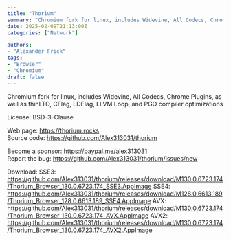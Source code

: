 ```yaml
---
title: "Thorium"
summary: "Chromium fork for linux, includes Widevine, All Codecs, Chrome Plugins, as well as thinLTO, CFlag, LDFlag, LLVM Loop, and PGO compiler optimizations"
date: 2025-02-09T21:13:00Z
categories: ["Network"]

authors:
- "Alexander Frick"
tags: 
- "Browser"
- "Chromium"
draft: false
---
```


Chromium fork for linux, includes Widevine, All Codecs, Chrome Plugins, as well as thinLTO, CFlag, LDFlag, LLVM Loop, and PGO compiler optimizations

License: BSD-3-Clause

Web page: <https://thorium.rocks>  
Source code: <https://github.com/Alex313031/thorium>

Become a sponsor: <https://paypal.me/alex313031>  
Report the bug: <https://github.com/Alex313031/thorium/issues/new>  

Download:   SSE3: <https://github.com/Alex313031/thorium/releases/download/M130.0.6723.174/Thorium_Browser_130.0.6723.174_SSE3.AppImage>
            SSE4: <https://github.com/Alex313031/thorium/releases/download/M128.0.6613.189/Thorium_Browser_128.0.6613.189_SSE4.AppImage>
            AVX: <https://github.com/Alex313031/thorium/releases/download/M130.0.6723.174/Thorium_Browser_130.0.6723.174_AVX.AppImage>
            AVX2: <https://github.com/Alex313031/thorium/releases/download/M130.0.6723.174/Thorium_Browser_130.0.6723.174_AVX2.AppImage>
